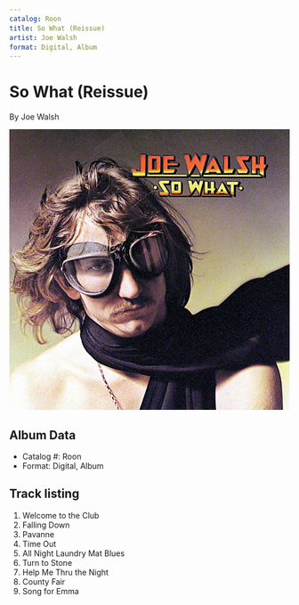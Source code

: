 ```yaml
---
catalog: Roon
title: So What (Reissue)
artist: Joe Walsh
format: Digital, Album
---
```


# So What (Reissue)

By Joe Walsh

![](../../assets/albumcovers/Joe_Walsh-So_What_Reissue.png)

## Album Data

- Catalog #: Roon
- Format: Digital, Album


## Track listing


1. Welcome to the Club
2. Falling Down
3. Pavanne
4. Time Out
5. All Night Laundry Mat Blues
6. Turn to Stone
7. Help Me Thru the Night
8. County Fair
9. Song for Emma

